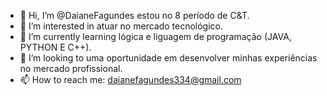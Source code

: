 - 👋 Hi, I’m @DaianeFagundes estou no 8 período de C&T.
- 👀 I’m interested in atuar no mercado tecnológico.
- 🌱 I’m currently learning lógica e liguagem de programação (JAVA, PYTHON E C++).
- 💞️ I’m looking to uma oportunidade em desenvolver minhas experiências no mercado profissional.
- 📫 How to reach me: daianefagundes334@gmail.com

<!---
DaianeFagundes/DaianeFagundes is a ✨ special ✨ repository because its `README.md` (this file) appears on your GitHub profile.
You can click the Preview link to take a look at your changes.
--->
